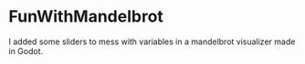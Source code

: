 # FunWithMandelbrot
 I added some sliders to mess with variables in a mandelbrot visualizer made in Godot.
